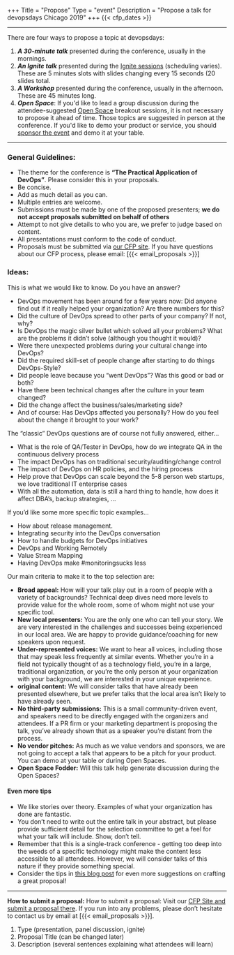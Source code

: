 +++
Title = "Propose"
Type = "event"
Description = "Propose a talk for devopsdays Chicago 2019"
+++
  {{< cfp_dates >}}

<hr>

There are four ways to propose a topic at devopsdays:
<ol>
  <li><strong><em>A 30-minute talk</em></strong> presented during the conference, usually in the mornings.</li>
  <li><strong><em>An Ignite talk</em></strong> presented during the <a href="/pages/ignite-talks-format">Ignite sessions</a> (scheduling varies). These are 5 minutes slots with slides changing every 15 seconds (20 slides total.</li>
   <li><strong><em>A Workshop</em></strong> presented during the conference, usually in the afternoon. These are 45 minutes long.</li>
  <li><strong><em>Open Space</em></strong>: If you'd like to lead a group discussion during the attendee-suggested <a href="/pages/open-space-format">Open Space</a> breakout sessions, it is not necessary to propose it ahead of time. Those topics are suggested in person at the conference. If you'd like to demo your product or service, you should <a href="../sponsor">sponsor the event</a> and demo it at your table.
</ol>

<hr>

### General Guidelines:

- The theme for the conference is **“The Practical Application of DevOps”**. Please consider this in your proposals.
- Be concise.
- Add as much detail as you can.
- Multiple entries are welcome.
- Submissions must be made by one of the proposed presenters; **we do not accept proposals submitted on behalf of others**
- Attempt to not give details to who you are, we prefer to judge based on content.
- All presentations must conform to the code of conduct.
- Proposals must be submitted via [our CFP site](https://www.papercall.io/devopsdays-chicago-2019). If you have questions about our CFP process, please email: [{{< email_proposals >}}]

### Ideas:
This is what we would like to know. Do you have an answer?

- DevOps movement has been around for a few years now: Did anyone find out if it really helped your organization? Are there numbers for this?
- Did the culture of DevOps spread to other parts of your company? If not, why?
- Is DevOps the magic silver bullet which solved all your problems? What are the problems it didn’t solve (although you thought it would)?
- Were there unexpected problems during your cultural change into DevOps?
- Did the required skill-set of people change after starting to do things DevOps-Style?
- Did people leave because you “went DevOps”? Was this good or bad or both?
- Have there been technical changes after the culture in your team changed?
- Did the change affect the business/sales/marketing side?
- And of course: Has DevOps affected you personally? How do you feel about the change it brought to your work?

The “classic” DevOps questions are of course not fully answered, either…

- What is the role of QA/Tester in DevOps, how do we integrate QA in the continuous delivery process
- The impact DevOps has on traditional security/auditing/change control
- The impact of DevOps on HR policies, and the hiring process
- Help prove that DevOps can scale beyond the 5-8 person web startups, we love traditional IT enterprise cases
- With all the automation, data is still a hard thing to handle, how does it affect DBA’s, backup strategies, …

If you’d like some more specific topic examples…

- How about release management.
- Integrating security into the DevOps conversation
- How to handle budgets for DevOps initiatives
- DevOps and Working Remotely
- Value Stream Mapping
- Having DevOps make #monitoringsucks less

Our main criteria to make it to the top selection are:

- **Broad appeal:** How will your talk play out in a room of people with a variety of backgrounds? Technical deep dives need more levels to provide value for the whole room, some of whom might not use your specific tool.
- **New local presenters:** You are the only one who can tell your story. We are very interested in the challenges and successes being experienced in our local area. We are happy to provide guidance/coaching for new speakers upon request.
- **Under-represented voices:** We want to hear all voices, including those that may speak less frequently at similar events. Whether you’re in a field not typically thought of as a technology field, you’re in a large, traditional organization, or you’re the only person at your organization with your background, we are interested in your unique experience.
- **original content:** We will consider talks that have already been presented elsewhere, but we prefer talks that the local area isn’t likely to have already seen.
- **No third-party submissions:** This is a small community-driven event, and speakers need to be directly engaged with the organizers and attendees. If a PR firm or your marketing department is proposing the talk, you’ve already shown that as a speaker you’re distant from the process.
- **No vendor pitches:** As much as we value vendors and sponsors, we are not going to accept a talk that appears to be a pitch for your product. You can demo at your table or during Open Spaces.
- **Open Space Fodder:** Will this talk help generate discussion during the Open Spaces?

#### Even more tips

- We like stories over theory. Examples of what your organization has done are fantastic.
- You don’t need to write out the entire talk in your abstract, but please provide sufficient detail for the selection committee to get a feel for what your talk will include. Show, don’t tell.
- Remember that this is a single-track conference - getting too deep into the weeds of a specific technology might make the content less accessible to all attendees. However, we will consider talks of this nature if they provide something special.
- Consider the tips in [this blog post](https://bridgetkromhout.com/blog/give-actionable-takeaways/) for even more suggestions on crafting a great proposal!

<hr>

<strong>How to submit a proposal:</strong> How to submit a proposal: Visit our [CFP Site and submit a proposal there](https://www.papercall.io/devopsdays-chicago-2019). If you run into any problems, please don’t hesitate to contact us by email at [{{< email_proposals >}}].

<ol>
	<li>Type (presentation, panel discussion, ignite)</li>
	<li>Proposal Title (can be changed later)</li>
	<li>Description (several sentences explaining what attendees will learn)</li>
</ol>

